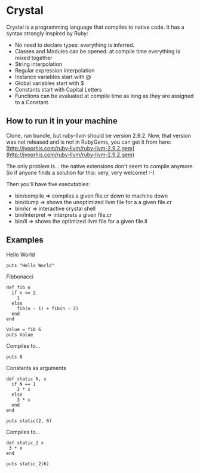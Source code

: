 Crystal
=======

Crystal is a programming language that compiles to native code.
It has a syntax strongly inspired by Ruby:

*   No need to declare types: everything is inferred.
*   Classes and Modules can be opened: at compile time everything is mixed together
*   String interpolation
*   Regular expression interpolation
*   Instance variables start with @
*   Global variables start with $
*   Constants start with Capital Letters
*   Functions can be evaluated at compile time as long as they are assigned to a Constant.

How to run it in your machine
-----------------------------

Clone, run bundle, but ruby-llvm should be version 2.9.2. Now, that
version was not released and is not in RubyGems, you can get it from
here: [http://jvoorhis.com/ruby-llvm/ruby-llvm-2.9.2.gem](http://jvoorhis.com/ruby-llvm/ruby-llvm-2.9.2.gem)

The only problem is... the native extensions don't seem to compile
anymore. So if anyone finds a solution for this: very, very welcome! :-)

Then you'll have five executables:

*   bin/compile => compiles a given file.cr down to machine down
*   bin/dump => shows the unoptimized llvm file for a a given file.cr
*   bin/icr => interactive crystal shell
*   bin/interpret => interprets a given file.cr
*   bin/ll => shows the optimized llvm file for a given file.ll

Examples
--------

Hello World

    puts "Hello World"

Fibbonacci

    def fib n
      if n <= 2
        1
      else
        fib(n - 1) + fib(n - 2)
      end
    end

    Value = fib 6
    puts Value

Compiles to...

    puts 8

Constants as arguments

    def static N, x
      if N == 1
        2 * x
      else
        3 * x
      end
    end

    puts static(2, 6)

Compiles to...

    def static_2 x
     3 * x
    end

    puts static_2(6)
